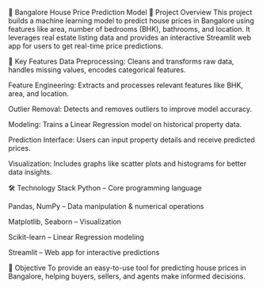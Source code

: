 🏡 Bangalore House Price Prediction Model
📌 Project Overview
This project builds a machine learning model to predict house prices in Bangalore using features like area, number of bedrooms (BHK), bathrooms, and location. It leverages real estate listing data and provides an interactive Streamlit web app for users to get real-time price predictions.

🔑 Key Features
Data Preprocessing: Cleans and transforms raw data, handles missing values, encodes categorical features.

Feature Engineering: Extracts and processes relevant features like BHK, area, and location.

Outlier Removal: Detects and removes outliers to improve model accuracy.

Modeling: Trains a Linear Regression model on historical property data.

Prediction Interface: Users can input property details and receive predicted prices.

Visualization: Includes graphs like scatter plots and histograms for better data insights.

🛠 Technology Stack
Python – Core programming language

Pandas, NumPy – Data manipulation & numerical operations

Matplotlib, Seaborn – Visualization

Scikit-learn – Linear Regression modeling

Streamlit – Web app for interactive predictions

🎯 Objective
To provide an easy-to-use tool for predicting house prices in Bangalore, helping buyers, sellers, and agents make informed decisions.
